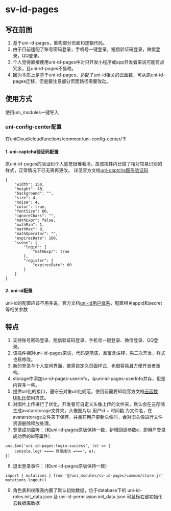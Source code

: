 # sv-id-pages

## 写在前面

1. 基于uni-id-pages，重构部分页面和逻辑代码。
2. 由于目前适配了账号密码登录，手机号一键登录，短信验证码登录，微信登录，QQ登录。
3. 个人觉得直接使用uni-id-pages中对只开发小程序或app开发者来说可能有点冗余，且uni-id-pages不易改。
4. 因为本质上是基于uni-id-pages，适配了uni-id相关的云函数，可从原uni-id-pages迁移，但是要注意部分页面路径需要改动。

## 使用方式

使用uni_modules一键导入

### uni-config-center配置

在uniCloud/cloudfunctions/common/uni-config-center/下

#### 1. uni-captcha验证码配置
原uni-id-pages的验证码个人感觉很难看清，故该插件内已做了相对较易识别的样式，正常情况下已无需再更改。
详见官方文档[uni-captcha图形验证码](https://uniapp.dcloud.net.cn/uniCloud/uni-captcha.html)
```
{
	"width": 150,
	"height": 40,
	"background": "",
	"size": 4,
	"noise": 4,
	"color": true,
	"fontSize": 60,
	"ignoreChars": "",
	"mathExpr": false,
	"mathMin": 1,
	"mathMax": 9,
	"mathOperator": "",
	"expiresDate": 180,
	"scene": {
		"login": {
			"mathExpr": true
		},
		"register": {
			"expiresDate": 60
		}
	}
}
```

#### 2. uni-id配置

uni-id的配置应该不用多说，官方文档[uni-id用户体系](https://uniapp.dcloud.net.cn/uniCloud/uni-id-summary.html)，配置相关appid和secret等相关参数

## 特点

1. 支持账号密码登录、短信验证码登录、手机号一键登录、微信登录、QQ登录。
2. 该插件相对uni-id-pages来说，代码更简洁，且富含注释，易二次开发，样式也易修改。
3. 新的登录与个人空间界面，若需自定义页面样式，也很容易且方便开发者重构。
4. storage中添加sv-id-pages-userInfo，与uni-id-pages-userInfo并存，但是内容多一些。
5. 提供url化的接口，遵守云对象url化规范，使用前需要知晓官方文档[云函数URL化](https://uniapp.dcloud.net.cn/uniCloud/http.html)使用方式。
6. 对图片上传进行了优化，开发者可自定义头像上传的文件夹，默认会在云存储生成avatarstorage文件夹，头像图片以 用户id + 时间戳 为文件名，在avatarstorage文件夹下保存，并且在用户更新头像时，会对旧头像进行文件资源删除释放处理。
7. 登录成功监听：（和uni-id-pages原版保持一致，新增回调参数e，即用户登录成功后的id等属性）

```
uni.$on('uni-id-pages-login-success', (e) => {
	console.log('==== 登录成功 ====', e);
})
```

8. 退出登录事件：（和uni-id-pages原版保持一致）

```
import { mutations } from '@/uni_modules/sv-id-pages/common/store.js'
mutations.logout()
```

9. 角色表和权限表内置了默认初始数据，位于database下的 uni-id-roles.init_data.json 及  uni-id-permission.init_data.json 可鼠标右键初始化云数据库数据